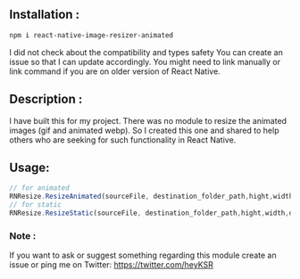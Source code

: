 ## Installation : 
```bash
npm i react-native-image-resizer-animated
```
I did not check about the compatibility and types safety
You can create an issue so that I can update accordingly.
You might need to link manually or link command if you are on older version of React Native.


## Description :
I have built this for my project. There was no module to resize the animated images (gif and animated webp). So I created this one and shared to help others who are seeking for such functionality in React Native.

## Usage:
 ``` js
 // for animated
 RNResize.ResizeAnimated(sourceFile, destination_folder_path,hight,width,quality).then(res=>"file://"+res)
 // for static
 RNResize.ResizeStatic(sourceFile, destination_folder_path,hight,width,quality).then(res=>"file://"+res)
``` 

### Note :
If you want to ask or suggest something regarding this module create an issue or ping me on
Twitter: https://twitter.com/heyKSR
